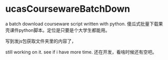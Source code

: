 # ucasCoursewareBatchDown

a batch download courseware script written with python.
傻瓜式批量下载果壳课件python脚本。定位是只要是个大学生都能用。

写到发js包获取文件夹里的内容了，

still working on it. see if i have more time.
还在开发，看啥时候还有空吧。

